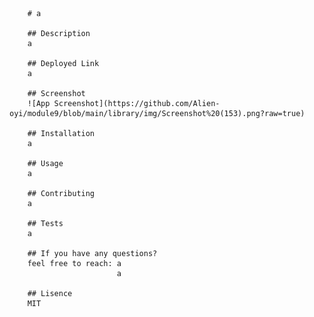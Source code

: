 
        # a

        ## Description
        a

        ## Deployed Link
        a

        ## Screenshot
        ![App Screenshot](https://github.com/Alien-oyi/module9/blob/main/library/img/Screenshot%20(153).png?raw=true)

        ## Installation
        a

        ## Usage
        a

        ## Contributing
        a

        ## Tests
        a

        ## If you have any questions?
        feel free to reach: a
                            a

        ## Lisence
        MIT 
        
        